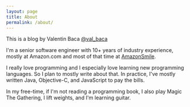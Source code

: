 ```yaml
---
layout: page
title: About
permalink: /about/
---
```


This is a blog by Valentin Baca [@val_baca](https://twitter.com/val_baca)

I'm a senior software engineer with 10+ years of industry experience, mostly at Amazon.com and most of that time at [AmazonSmile](https://smile.amazon.com/).

I really love programming and I especially love learning new programming languages. So I plan to mostly write about that. In practice, I've mostly written Java, Objective-C, and JavaScript to pay the bills. 

In my free-time, if I'm not reading a programming book, I also play Magic The Gathering, I lift weights, and I'm learning guitar.
